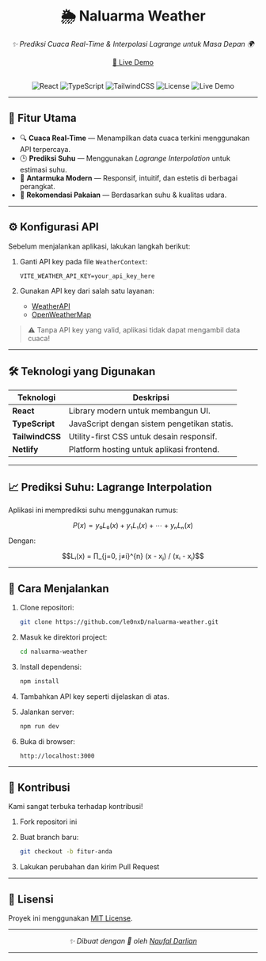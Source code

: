 <div align="center">

# 🌦️ **Naluarma Weather**

<em>✨ Prediksi Cuaca Real-Time & Interpolasi Lagrange untuk Masa Depan 🌍</em>

[🔗 Live Demo](https://naluarma-weather.netlify.app/)

<br/>

<img src="https://img.shields.io/badge/React-%5E18.2.0-61DAFB?style=for-the-badge&logo=react" alt="React" />
<img src="https://img.shields.io/badge/TypeScript-%5E4.9.5-007ACC?style=for-the-badge&logo=typescript" alt="TypeScript" />
<img src="https://img.shields.io/badge/TailwindCSS-%5E3.3.2-38BDF8?style=for-the-badge&logo=tailwindcss" alt="TailwindCSS" />
<img src="https://img.shields.io/badge/License-MIT-green?style=for-the-badge" alt="License" />
<img src="https://img.shields.io/badge/Live-Demo-important?style=for-the-badge&logo=netlify" alt="Live Demo" />

</div>

---

## 🌟 Fitur Utama

* 🔍 **Cuaca Real-Time** — Menampilkan data cuaca terkini menggunakan API terpercaya.
* 🕒 **Prediksi Suhu** — Menggunakan *Lagrange Interpolation* untuk estimasi suhu.
* 🎨 **Antarmuka Modern** — Responsif, intuitif, dan estetis di berbagai perangkat.
* 👗 **Rekomendasi Pakaian** — Berdasarkan suhu & kualitas udara.

---

## ⚙️ Konfigurasi API

Sebelum menjalankan aplikasi, lakukan langkah berikut:

1. Ganti API key pada file `WeatherContext`:

   ```env
   VITE_WEATHER_API_KEY=your_api_key_here
   ```
2. Gunakan API key dari salah satu layanan:

   * [WeatherAPI](https://www.weatherapi.com/)
   * [OpenWeatherMap](https://openweathermap.org/)

> ⚠️ Tanpa API key yang valid, aplikasi tidak dapat mengambil data cuaca!

---

## 🛠️ Teknologi yang Digunakan

| Teknologi       | Deskripsi                                   |
| --------------- | ------------------------------------------- |
| **React**       | Library modern untuk membangun UI.          |
| **TypeScript**  | JavaScript dengan sistem pengetikan statis. |
| **TailwindCSS** | Utility-first CSS untuk desain responsif.   |
| **Netlify**     | Platform hosting untuk aplikasi frontend.   |

---

## 📈 Prediksi Suhu: Lagrange Interpolation

Aplikasi ini memprediksi suhu menggunakan rumus:

```math
P(x) = y₀L₀(x) + y₁L₁(x) + ⋯ + yₙLₙ(x)
```

Dengan:

```math
Lᵢ(x) = ∏_{j=0, j≠i}^{n} (x - xⱼ) / (xᵢ - xⱼ)
```

---

## 🚀 Cara Menjalankan

1. Clone repositori:

   ```bash
   git clone https://github.com/le0nxD/naluarma-weather.git
   ```
2. Masuk ke direktori project:

   ```bash
   cd naluarma-weather
   ```
3. Install dependensi:

   ```bash
   npm install
   ```
4. Tambahkan API key seperti dijelaskan di atas.
5. Jalankan server:

   ```bash
   npm run dev
   ```
6. Buka di browser:

   ```
   http://localhost:3000
   ```

---

## 🤝 Kontribusi

Kami sangat terbuka terhadap kontribusi!

1. Fork repositori ini
2. Buat branch baru:

   ```bash
   git checkout -b fitur-anda
   ```
3. Lakukan perubahan dan kirim Pull Request

---

## 📜 Lisensi

Proyek ini menggunakan [MIT License](LICENSE).

---

<div align="center">
  <em>✨ Dibuat dengan 💖 oleh <a href="https://github.com/le0nxD">Naufal Darlian</a></em>
</div>

---

